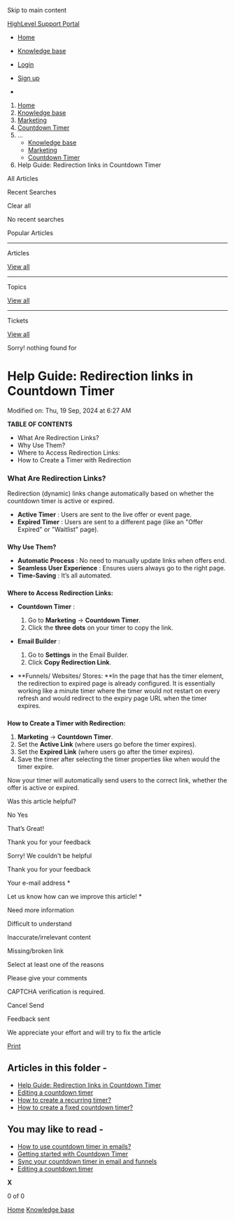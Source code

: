 Skip to main content

[ HighLevel Support Portal ](https://help.gohighlevel.com)

  * [ Home ](/support/home)
  * [ Knowledge base ](/support/solutions)

  * [Login](/support/login)
  * [Sign up](/support/signup)
  * 

  1. [Home](/support/home)
  2. [Knowledge base](/support/solutions)
  3. [Marketing](/support/solutions/48000449565)
  4. [Countdown Timer](/support/solutions/folders/155000000777)
  5. ... 
     * [Knowledge base](/support/solutions)
     * [Marketing](/support/solutions/48000449565)
     * [Countdown Timer](/support/solutions/folders/155000000777)
  6. Help Guide: Redirection links in Countdown Timer

All  Articles 

Recent Searches

Clear all

No recent searches

Popular Articles

* * *

Articles

[View all](/support/search/solutions)

* * *

Topics

[View all](/support/search/topics)

* * *

Tickets

[View all](/support/search/tickets)

Sorry! nothing found for   

# Help Guide: Redirection links in Countdown Timer

Modified on: Thu, 19 Sep, 2024 at 6:27 AM

**TABLE OF CONTENTS**

  * What Are Redirection Links?
  * Why Use Them?
  * Where to Access Redirection Links:
  * How to Create a Timer with Redirection  

### **What Are Redirection Links?**

Redirection (dynamic) links change automatically based on whether the countdown timer is active or expired.

  * **Active Timer** : Users are sent to the live offer or event page.
  * **Expired Timer** : Users are sent to a different page (like an "Offer Expired" or "Waitlist" page).

###   
**Why Use Them?**

  * **Automatic Process** : No need to manually update links when offers end.
  * **Seamless User Experience** : Ensures users always go to the right page.
  * **Time-Saving** : It’s all automated.

###   
**Where to Access Redirection Links:**

  * **Countdown Timer** :

    1. Go to **Marketing** -> **Countdown Timer**.
    2. Click the **three dots** on your timer to copy the link.
  * **Email Builder** :

    1. Go to **Settings** in the Email Builder.
    2. Click **Copy Redirection Link**.  

  * **Funnels/ Websites/ Stores:  **In the page that has the timer element, the redirection to expired page is already configured. It is essentially working like a minute timer where the timer would not restart on every refresh and would redirect to the expiry page URL when the timer expires. 

###   
**How to Create a Timer with Redirection:**

  1. **Marketing** -> **Countdown Timer**.
  2. Set the **Active Link** (where users go before the timer expires).
  3. Set the **Expired Link** (where users go after the timer expires).
  4. Save the timer after selecting the timer properties like when would the timer expire.

Now your timer will automatically send users to the correct link, whether the offer is active or expired.

Was this article helpful?

No  Yes 

That’s Great!

Thank you for your feedback

Sorry! We couldn't be helpful

Thank you for your feedback

Your e-mail address *

Let us know how can we improve this article! *

Need more information 

Difficult to understand 

Inaccurate/irrelevant content 

Missing/broken link 

Select at least one of the reasons 

Please give your comments 

CAPTCHA verification is required. 

Cancel  Send 

Feedback sent

We appreciate your effort and will try to fix the article

[Print](javascript:print\(\))

## Articles in this folder -

  * [Help Guide: Redirection links in Countdown Timer](/support/solutions/articles/155000003532-help-guide-redirection-links-in-countdown-timer)
  * [Editing a countdown timer](/support/solutions/articles/155000003500-editing-a-countdown-timer)
  * [How to create a recurring timer?](/support/solutions/articles/155000003114-how-to-create-a-recurring-timer-)
  * [How to create a fixed countdown timer?](/support/solutions/articles/155000003113-how-to-create-a-fixed-countdown-timer-)

## You may like to read -

  * [How to use countdown timer in emails?](/support/solutions/articles/155000003101-how-to-use-countdown-timer-in-emails-)
  * [Getting started with Countdown Timer](/support/solutions/articles/155000003100-getting-started-with-countdown-timer)
  * [Sync your countdown timer in email and funnels](/support/solutions/articles/155000003102-sync-your-countdown-timer-in-email-and-funnels)
  * [Editing a countdown timer](/support/solutions/articles/155000003500-editing-a-countdown-timer)

**X**

0 of 0 []()

[Home](/support/home) [Knowledge base](/support/solutions)
